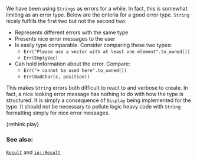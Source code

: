 We have been using `Strings` as errors for a while. In fact, this is somewhat limiting as
an error type. Below are the criteria for a good error type. `String` nicely fulfills the first
two but not the second two:

* Represents different errors with the same type
* Presents nice error messages to the user
* Is easily type comparable. Consider comparing these two types:
    - `Err("Please use a vector with at least one element".to_owned())`
    - `Err(EmptyVec)`
* Can hold information about the error. Compare:
    - `Err("+ cannot be used here".to_owned())`
    - `Err(BadChar(c, position))`

This makes `String` errors both difficult to react to and verbose to create. In fact, a nice
looking error message has nothing to do with how the type is structured. It is simply a
consequence of `Display` being implemented for the type. It should not be necessary to
pollute logic heavy code with `String` formatting simply for nice error messages.

{rethink.play}

### See also:

[`Result`][result] and [`io::Result`][io_result]

[result]: http://doc.rust-lang.org/std/result/enum.Result.html
[io_result]: http://doc.rust-lang.org/std/io/type.Result.html
[inplace]: /error/option_with_result/result_string_errors.html
